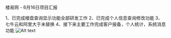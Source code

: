楼易网 - 6月16日项目汇报

1、已完成楼盘查询显示功能全部研发工作
2、已完成个人信息查询修改功能
3、七牛云和阿里大于未替换
4、接下来主要工作完成客户报备，个人统计，系统消息功能
![Alt text](./1497599863705.png)
